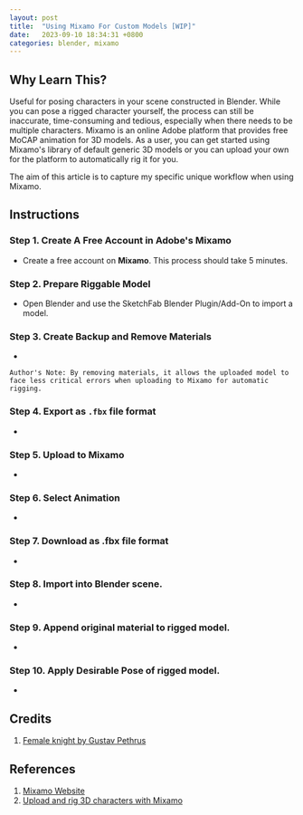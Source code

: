 ```yaml
---
layout: post
title:  "Using Mixamo For Custom Models [WIP]"
date:   2023-09-10 18:34:31 +0800
categories: blender, mixamo
---
```


## **Why Learn This?**
Useful for posing characters in your scene constructed in Blender. While you can pose a rigged character yourself, the process can still be inaccurate, time-consuming and tedious, especially when there needs to be multiple characters. Mixamo is an online Adobe platform that provides free MoCAP animation for 3D models. As a user, you can get started using Mixamo's library of default generic 3D models or you can upload your own for the platform to automatically rig it for you.

The aim of this article is to capture my specific unique workflow when using Mixamo.

## **Instructions**

### **Step 1**. Create A Free Account in Adobe's Mixamo
- Create a free account on **Mixamo**. This process should take 5 minutes.

### **Step 2**. Prepare Riggable Model
- Open Blender and use the SketchFab Blender Plugin/Add-On to import a model.

### **Step 3**. Create Backup and Remove Materials
-
```
Author's Note: By removing materials, it allows the uploaded model to face less critical errors when uploading to Mixamo for automatic rigging.
```

### **Step 4**. Export as `.fbx` file format
-

### **Step 5**. Upload to Mixamo
-

### **Step 6**. Select Animation
-

### **Step 7**. Download as .fbx file format
-

### **Step 8**. Import into Blender scene.
-

### **Step 9**. Append original material to rigged model.
-

### **Step 10**. Apply Desirable Pose of rigged model.
-

## **Credits**
1. [Female knight by Gustav Pethrus](https://sketchfab.com/3d-models/female-knight-a5238d4effd3464fa0d5a1eddd52e1a4)

## **References**
1. [Mixamo Website](https://www.mixamo.com)
2. [Upload and rig 3D characters with Mixamo](https://helpx.adobe.com/sg/creative-cloud/help/mixamo-rigging-animation.html)
